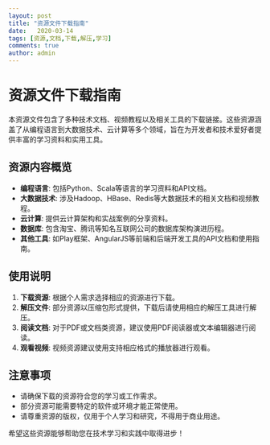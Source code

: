 ```yaml
---
layout: post
title: "资源文件下载指南"
date:   2020-03-14
tags: [资源,文档,下载,解压,学习]
comments: true
author: admin
---
```

# 资源文件下载指南

本资源文件包含了多种技术文档、视频教程以及相关工具的下载链接。这些资源涵盖了从编程语言到大数据技术、云计算等多个领域，旨在为开发者和技术爱好者提供丰富的学习资料和实用工具。

## 资源内容概览

- **编程语言**: 包括Python、Scala等语言的学习资料和API文档。
- **大数据技术**: 涉及Hadoop、HBase、Redis等大数据技术的相关文档和视频教程。
- **云计算**: 提供云计算架构和实战案例的分享资料。
- **数据库**: 包含淘宝、腾讯等知名互联网公司的数据库架构演进历程。
- **其他工具**: 如Play框架、AngularJS等前端和后端开发工具的API文档和使用指南。

## 使用说明

1. **下载资源**: 根据个人需求选择相应的资源进行下载。
2. **解压文件**: 部分资源以压缩包形式提供，下载后请使用相应的解压工具进行解压。
3. **阅读文档**: 对于PDF或文档类资源，建议使用PDF阅读器或文本编辑器进行阅读。
4. **观看视频**: 视频资源建议使用支持相应格式的播放器进行观看。

## 注意事项

- 请确保下载的资源符合您的学习或工作需求。
- 部分资源可能需要特定的软件或环境才能正常使用。
- 请尊重资源的版权，仅用于个人学习和研究，不得用于商业用途。

希望这些资源能够帮助您在技术学习和实践中取得进步！